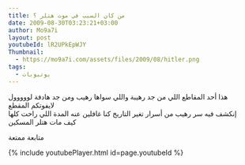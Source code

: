 ```yaml
---
title: من كان السبب في موت هتلر ؟
date: 2009-08-30T03:23:21+03:00
author: Mo9a7i
layout: post
youtubeId: lR2UPkEpWJY
Thumbnail:
  - https://mo9a7i.com/assets/files/2009/08/hitler.png
tags:
  - يوتيوبات
---
```

هذا أحد المقاطع اللي من جد رهيبة واللي سواها رهيب ومن جد هادفة لووووول  
لايفوتكم المقطع  
إنكشف فيه سر رهيب من أسرار تغير التاريخ كنا غافلين عنه المدة اللي راحت كلها  
كيف مات هتلر المسكين

متابعة ممتعة

{% include youtubePlayer.html id=page.youtubeId %}
